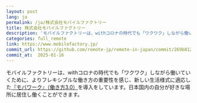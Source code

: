 ```yaml
---
layout: post
lang: ja
permalink: /ja/株式会社モバイルファクトリー
title: 株式会社モバイルファクトリー
description: 'モバイルファクトリーは、withコロナの時代でも「ワクワク」しながら働いていくために、よりフレキシブルな働き方の重要性を感じ、新しい生活様式に適応した『モバワーク』（働き方3.0）を導入をしています。日本国内の自分が好きな場所に居住し働くことができます。'
categories: full_remote
link: https://www.mobilefactory.jp/
commit_url: https://github.com/remote-jp/remote-in-japan/commit/269b8121aa196f71e3b6ae053662484bf0056892
commit_at:  2025-01-16
---
```


<p>モバイルファクトリーは、withコロナの時代でも「ワクワク」しながら働いていくために、よりフレキシブルな働き方の重要性を感じ、新しい生活様式に適応した<a href="https://recruit.mobilefactory.jp/work-style/">『モバワーク』（働き方3.0）</a>を導入をしています。日本国内の自分が好きな場所に居住し働くことができます。</p>

